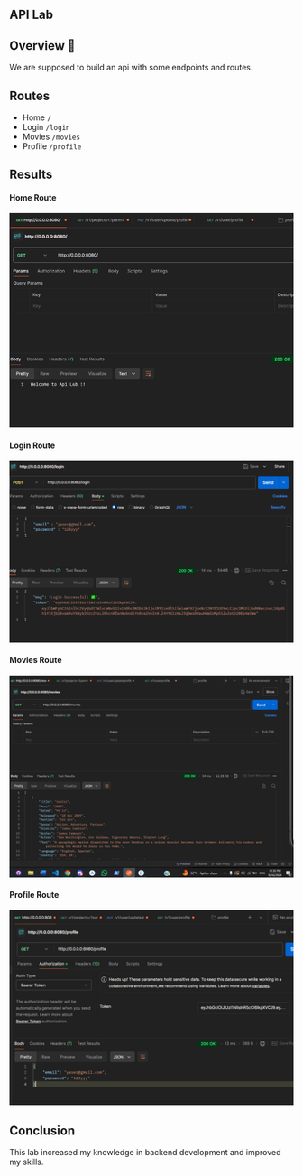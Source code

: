 ## API Lab

## Overview 📖
We are supposed to build an api with some endpoints and routes.

## Routes
- Home `/`
- Login `/login`
- Movies `/movies`
- Profile `/profile`

## Results

#### Home Route
![login](./readme_media/home.png)

#### Login Route
![login](./readme_media/login.png)

#### Movies Route
![login](./readme_media/movies.png)

#### Profile Route
![login](./readme_media/profile.png)

## Conclusion
This lab increased my knowledge in backend development and improved my skills.